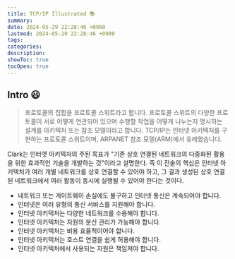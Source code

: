 ```yaml
---
title: TCP/IP Illustrated 📚
summary: 
date: 2024-05-29 22:28:46 +0900
lastmod: 2024-05-29 22:28:46 +0900
tags: 
categories: 
description: 
showToc: true
tocOpen: true
---
```


## Intro 😃 

> 프로토콜의 집합을 프로토콜 스위트라고 합니다. 
> 프로토콜 스위트의 다양한 프로토콜이 서로 어떻게 연관되어 있으며 수행할 작업을 어떻게 나누는지 명시하는 설계를 아키텍처 또는 참조 모델이라고 합니다. 
> TCP/IP는 인터넷 아키텍처를 구현하는 프로토콜 스위트이며, 
> ARPANET 참조 모델(ARM)에서 유래했습니다.


Clark는 인터엣 아키텍처의 주된 목표가 "기존 상호 연결된 네트워크의 다중화된 활용을 위한 효과적인 기술을 개발하는 것"이라고 설명한다.
즉 이 진술의 핵심은 인터넷 아키텍처가 여러 개별 네트워크를 상호 연결할 수 있어야 하고, 
그 결과 생성된 상호 연결된 네트워크에서 여러 활동이 동시에 실행될 수 있어야 한다는 것이다.

- 네트워크 또는 게이트웨이 손실에도 불구하고 인터넷 통신은 계속되어야 합니다.
- 인터넷은 여러 유형의 통신 서비스를 지원해야 합니다.
- 인터넷 아키텍처는 다양한 네트워크를 수용해야 합니다.
- 인터넷 아키텍처는 자원의 분산 관리가 가능해야 합니다.
- 인터넷 아키텍처는 비용 효율적이어야 합니다.
- 인터넷 아키텍처는 호스트 연결을 쉽게 허용해야 합니다.
- 인터넷 아키텍처에서 사용되는 자원은 책임져야 합니다.
